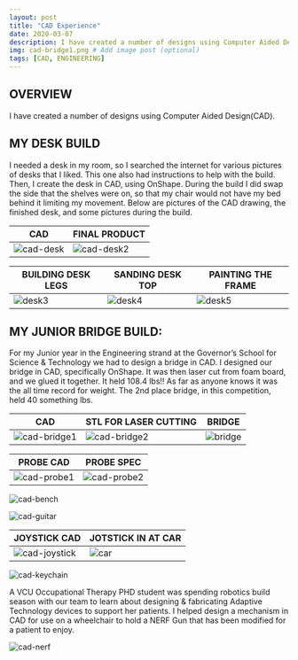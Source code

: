 ```yaml
---
layout: post
title: "CAD Experience"
date: 2020-03-07
description: I have created a number of designs using Computer Aided Design(CAD). # Add post description (optional)
img: cad-bridge1.png # Add image post (optional)
tags: [CAD, ENGINEERING]
---
```





## OVERVIEW

I have created a number of designs using Computer Aided Design(CAD).

## MY DESK BUILD

I needed a desk in my room, so I searched the internet for various pictures of desks that I liked.  This one also had instructions to help with the build.  Then, I create the desk in CAD, using OnShape.  During the build I did swap the side that the shelves were on, so that my chair would not have my bed behind it limiting my movement. Below are pictures of the CAD drawing, the finished desk, and some pictures during the build.

CAD | FINAL PRODUCT
--- | -------------
![cad-desk](http://natgrrl.github.io/assets/img/cad-desk.png) |  ![cad-desk2](http://natgrrl.github.io/assets/img/cad-desk2.jpg)

BUILDING DESK LEGS | SANDING DESK TOP | PAINTING THE FRAME
------------------ | ---------------- | ------------------
![desk3](http://natgrrl.github.io/assets/img/desk3.jpg) | ![desk4](http://natgrrl.github.io/assets/img/desk4.jpg) | ![desk5](http://natgrrl.github.io/assets/img/desk5.jpg)

## MY JUNIOR BRIDGE BUILD:
For my Junior year in the Engineering strand at the Governor’s School for Science & Technology we had to design a bridge in CAD. I designed our bridge in CAD, specifically OnShape. It was then laser cut from foam board, and we glued it together. It held 108.4 lbs!! As far as anyone knows it was the all time record for weight. The 2nd place bridge, in this competition, held 40 something lbs.

CAD | STL FOR LASER CUTTING | BRIDGE 
--- | --------------------- | ------
![cad-bridge1](http://natgrrl.github.io/assets/img/cad-bridge1.png) | ![cad-bridge2](http://natgrrl.github.io/assets/img/cad-bridge2.png) | ![bridge](http://natgrrl.github.io/assets/img/Bridge1.jpg)

PROBE CAD | PROBE SPEC
--------- | ----------
![cad-probe1](http://natgrrl.github.io/assets/img/cad-probe1.png) | ![cad-probe2](http://natgrrl.github.io/assets/img/cad-probe2.png)

![cad-bench](http://natgrrl.github.io/assets/img/cad-bench.png)

![cad-guitar](http://natgrrl.github.io/assets/img/cad-guitar.png)

JOYSTICK CAD | JOTSTICK IN AT CAR
------------ | ------------------
![cad-joystick](http://natgrrl.github.io/assets/img/cad-joystick.png) | ![car](http://natgrrl.github.io/assets/img/at1.jpg)

![cad-keychain](http://natgrrl.github.io/assets/img/cad-keychain.png)


A VCU Occupational Therapy PHD student was spending robotics build season with our team to learn about designing &  fabricating Adaptive Technology devices to support her patients.  I helped design a mechanism in CAD for use on a wheelchair to hold a NERF Gun that has been modified for a patient to enjoy.

![cad-nerf](http://natgrrl.github.io/assets/img/cad-nerf.png)



